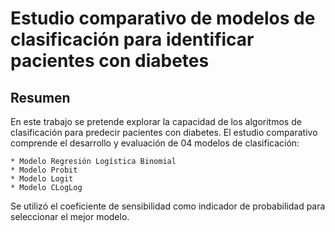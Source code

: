 # Estudio comparativo de modelos de clasificación para identificar pacientes con diabetes

## Resumen

En este trabajo se pretende explorar la capacidad de los algoritmos de clasificación para predecir pacientes con diabetes. El estudio comparativo comprende el desarrollo y evaluación de 04 modelos de clasificación:

    * Modelo Regresión Logística Binomial
    * Modelo Probit
    * Modelo Logit
    * Modelo CLogLog

Se utilizó el coeficiente de sensibilidad como indicador de probabilidad para seleccionar el mejor modelo.